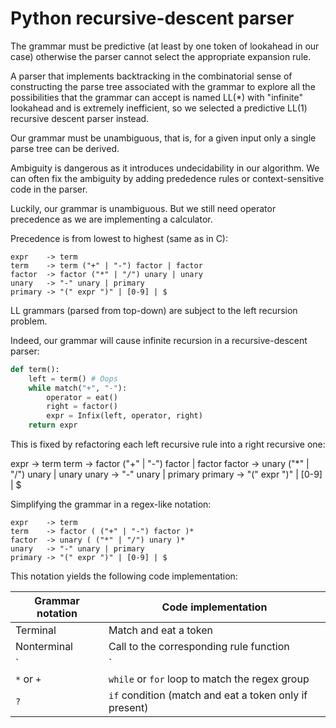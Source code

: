 # Python recursive-descent parser

The grammar must be predictive (at least by one token of lookahead in our case) otherwise the parser cannot select the appropriate expansion rule.

A parser that implements backtracking in the combinatorial sense of constructing the parse tree associated with the grammar to explore all the possibilities that the grammar can accept is named LL(*) with "infinite" lookahead and is extremely inefficient, so we selected a predictive LL(1) recursive descent parser instead.

Our grammar must be unambiguous, that is, for a given input only a single parse tree can be derived.

Ambiguity is dangerous as it introduces undecidability in our algorithm. We can often fix the ambiguity by adding prededence rules or context-sensitive code in the parser.

Luckily, our grammar is unambiguous. But we still need operator precedence as we are implementing a calculator.

Precedence is from lowest to highest (same as in C):

```
expr    -> term
term    -> term ("+" | "-") factor | factor
factor  -> factor ("*" | "/") unary | unary
unary   -> "-" unary | primary
primary -> "(" expr ")" | [0-9] | $
```

LL grammars (parsed from top-down) are subject to the left recursion problem.

Indeed, our grammar will cause infinite recursion in a recursive-descent parser:

```python
def term():
    left = term() # Oops
    while match("+", "-"):
        operator = eat()
        right = factor()
        expr = Infix(left, operator, right)
    return expr
```

This is fixed by refactoring each left recursive rule into a right recursive one:

expr    -> term
term    -> factor ("+" | "-") factor | factor
factor  -> unary ("*" | "/") unary | unary
unary   -> "-" unary | primary
primary -> "(" expr ")" | [0-9] | $

Simplifying the grammar in a regex-like notation:

```
expr    -> term
term    -> factor ( ("+" | "-") factor )*
factor  -> unary ( ("*" | "/") unary )*
unary   -> "-" unary | primary
primary -> "(" expr ")" | [0-9] | $
```

This notation yields the following code implementation:

| Grammar notation | Code implementation                                                  |
| ---------------- | -------------------------------------------------------------------- |
| Terminal         | Match and eat a token                                                |
| Nonterminal      | Call to the corresponding rule function                              |
| `|`              | `if` or `switch` (or peek current token to choose an expansion rule) |
| `*` or `+`       | `while` or `for` loop to match the regex group                       |
| `?`              | `if` condition (match and eat a token only if present)               |
